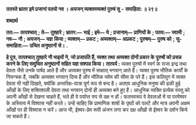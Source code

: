  **ततस्ते भ्रातर इमे प्रजानां पतयो नव ।** **अयजन् व्यक्तमव्यक्तं पुरुषं सु** **-** **समाहिता: ॥ २९॥** 

**शब्दार्थ** 

**तत:—** **तत्पश्चात्** **; ते—** **तुश्हारे** **; भ्रातर:—** **भाई** **; इमे—** **ये** **; प्रजानाम्—** **प्राणियों के** **; पतय:—** **स्वामी** **; नव—** **नौ** **; अयजन्—** **यज्ञ** **किया** **; व्यक्तम्—** **प्रकट** **; अव्यक्तम्—** **अप्रकट** **; पुरुषम्—** **पुरुष को** **; सु-समाहिता:—** **उचित अनुष्ठानों से।** **.** 

**हे पुत्र, तत्पश्चात् तुश्हारे नौ भाइयों ने, जो प्रजापति हैं, व्यक्त तथा अव्यक्त दोनों प्रकार के** **पुरुषों को प्रसन्न करने के लिए समुचित अनुष्ठानों सहित यज्ञ सश्पन्न किया।** **तात्पर्य :** व्यक्त पुरुषों में स्वर्ग के राजा इन्द्र तथा देवता जैसे उनके पार्षद आते हैं और अव्यक्त पुरुष में साक्षात् भगवान् आते हैं। व्यक्त पुरुष भौतिक कार्यों के नियन्त्रक हैं, जबकि अव्यक्त भगवान् दिव्य हैं और भौतिक व्योम की सीमा के परे हैं। इस कलियुग में व्यक्त देवता भी नहीं दिखते, क्योंकि अन्तरिक्ष-यात्रा पूर्ण रूप से बन्द है। अतएव आधुनिक मनुष्य की ढकी हुई आँखों के लिए शक्तिशाली देवता तथा भगवान् दोनों ही अव्यक्त बने हुए हैं। आधुनिक व्यक्ति प्रत्येक वस्तु को अपनी आँखों से देखना चाहते हैं, भले ही वे पर्याप्त रुप से दक्ष न हों। फलस्वरूप वे देवताओं में या परमेश्वर के अस्तित्व में विश्वास नहीं करते। उन्हें चाहिए कि प्रामाणिक शाषों के पृष्ठों को पलटें और मात्र अपनी अक्षम आँखों पर ही विश्वास न करें। आज भी, ईश्वर-प्रेम रूपी अंजन लगा कर दक्ष आँखों से ईश्वर के दर्शन किये जा सकते हैं। 